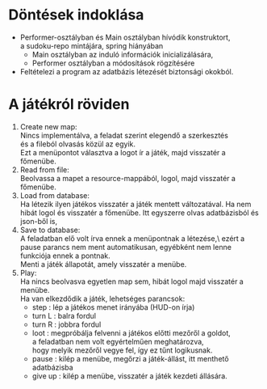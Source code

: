 # Döntések indoklása

- Performer-osztályban és Main osztályban hívódik konstruktort,\
    a sudoku-repo mintájára, spring hiányában
  - Main osztályban az induló információk inicializálására, 
  - Performer osztályban a módosítások rögzítésére
- Feltételezi a program az adatbázis létezését biztonsági okokból.

# A játékról röviden 

1. Create new map:\
    Nincs implementálva, a feladat szerint elegendő a szerkesztés \
    és a fileból olvasás közül az egyik.\
    Ezt a menüpontot választva a logot ír a játék, majd visszatér a főmenübe.
2. Read from file:\
    Beolvassa a mapet a resource-mappából, logol, majd visszatér a főmenübe.
3. Load from database:\
    Ha létezik ilyen játékos visszatér a játék mentett változatával.
    Ha nem hibát logol és visszatér a főmenübe.
    Itt egyszerre olvas adatbázisból és json-ből is,  
4. Save to database:\
    A feladatban elő volt írva ennek a menüpontnak a létezése,\ 
    ezért a pause parancs nem ment automatikusan, egyébként nem lenne funkciója ennek a pontnak.\
    Menti a játék állapotát, amely visszatér a menübe.
5. Play:\
    Ha nincs beolvasva egyetlen map sem, hibát logol majd visszatér a menübe.\
    Ha van elkezdődik a játék, lehetséges parancsok:
    - step : lép a játékos menet irányába (HUD-on írja)
    - turn L : balra fordul
    - turn R : jobbra fordul
    - loot : megpróbálja felvenni a játékos előtti mezőről a goldot,\
          a feladatban nem volt egyértelműen meghatározva,\
          hogy melyik mezőről vegye fel, így ez tűnt logikusnak.
    - pause : kilép a menübe, megőrzi a játék-állást, itt menthető adatbázisba
    - give up : kilép a menübe, visszatér a játék kezdeti állására.